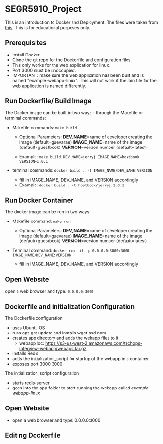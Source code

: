 # SEGR5910_Project

This is an introduction to Docker and Deployment. The files were taken from [this](https://github.com/kubernetes/kubernetes/tree/master/examples/guestbook-go). This is for educational purposes only. 

## Prerequisites

- Install Docker
- Clone the git repo for the Dockerfile and configuration files.
- This only works for the web application for linux.
- Port 3000 must be unoccupied.
- IMPORTANT: make sure the web application has been built and is named "example-webapp-linux". This will not work if the .bin file for the web application is named differently.

## Run Dockerfile/ Build Image

The Docker image can be built in two ways - through the Makefile or terminal commands:

  - Makefile commands: ```make build```
    + Optional Parameters:
      **DEV_NAME**=name of developer creating the image (default=guevarae)
      **IMAGE_NAME**=name of the image (default=guestbook)
      **VERSION**=version number (default=latest)

    + Example: ```make build DEV_NAME=jerryj IMAGE_NAME=hostbook VERSION=1.0.1```

  - terminal commands: ```docker build . -t IMAGE_NAME/DEV_NAME:VERSION```
    + fill in IMAGE_NAME, DEV_NAME, and VERSION accordingly
    + Example: ```docker build . -t hostbook/jerryj:1.0.1```

## Run Docker Container

The docker image can be run in two ways: 

  - Makefile command: ```make run```
    + Optional Parameters:
      **DEV_NAME**=name of developer creating the image (default=guevarae)
      **IMAGE_NAME**=name of the image (default=guestbook)
      **VERSION**=version number (default=latest)

  - Terminal command: ```docker run -it -p 0.0.0.0:3000:3000 IMAGE_NAME/DEV_NAME:VERSION```
    + fill in IMAGE_NAME, DEV_NAME, and VERSION accordingly

## Open Website

  open a web browser and type: ```0.0.0.0:3000```

## Dockerfile and initialization Configuration

The Dockerfile configuration
  - uses Ubuntu OS
  - runs apt-get update and installs wget and nom
  - creates app directory and adds the webapp files to it
    + webapp loc: https://s3-us-west-2.amazonaws.com/techops-interview-webapp/webapp.tar.gz
  - installs Redis
  - adds the initialization_script for startup of the webapp in a container
  - exposes port 3000 3000 

The initialization_script configuration
  - starts redis-server
  - goes into the app folder to start running the webapp called *example-webapp-linux*

## Open Website

- open a web browser and type: 0.0.0.0:3000

## Editing Dockerfile


